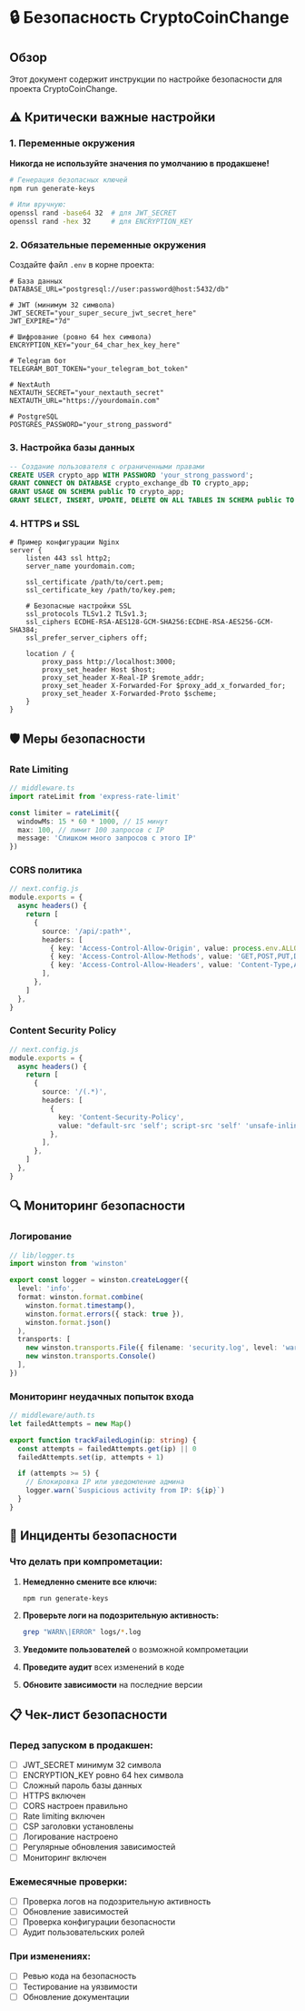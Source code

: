 # 🔒 Безопасность CryptoCoinChange

## Обзор

Этот документ содержит инструкции по настройке безопасности для проекта CryptoCoinChange.

## ⚠️ Критически важные настройки

### 1. Переменные окружения

**Никогда не используйте значения по умолчанию в продакшене!**

```bash
# Генерация безопасных ключей
npm run generate-keys

# Или вручную:
openssl rand -base64 32  # для JWT_SECRET
openssl rand -hex 32     # для ENCRYPTION_KEY
```

### 2. Обязательные переменные окружения

Создайте файл `.env` в корне проекта:

```env
# База данных
DATABASE_URL="postgresql://user:password@host:5432/db"

# JWT (минимум 32 символа)
JWT_SECRET="your_super_secure_jwt_secret_here"
JWT_EXPIRE="7d"

# Шифрование (ровно 64 hex символа)
ENCRYPTION_KEY="your_64_char_hex_key_here"

# Telegram бот
TELEGRAM_BOT_TOKEN="your_telegram_bot_token"

# NextAuth
NEXTAUTH_SECRET="your_nextauth_secret"
NEXTAUTH_URL="https://yourdomain.com"

# PostgreSQL
POSTGRES_PASSWORD="your_strong_password"
```

### 3. Настройка базы данных

```sql
-- Создание пользователя с ограниченными правами
CREATE USER crypto_app WITH PASSWORD 'your_strong_password';
GRANT CONNECT ON DATABASE crypto_exchange_db TO crypto_app;
GRANT USAGE ON SCHEMA public TO crypto_app;
GRANT SELECT, INSERT, UPDATE, DELETE ON ALL TABLES IN SCHEMA public TO crypto_app;
```

### 4. HTTPS и SSL

```nginx
# Пример конфигурации Nginx
server {
    listen 443 ssl http2;
    server_name yourdomain.com;

    ssl_certificate /path/to/cert.pem;
    ssl_certificate_key /path/to/key.pem;

    # Безопасные настройки SSL
    ssl_protocols TLSv1.2 TLSv1.3;
    ssl_ciphers ECDHE-RSA-AES128-GCM-SHA256:ECDHE-RSA-AES256-GCM-SHA384;
    ssl_prefer_server_ciphers off;

    location / {
        proxy_pass http://localhost:3000;
        proxy_set_header Host $host;
        proxy_set_header X-Real-IP $remote_addr;
        proxy_set_header X-Forwarded-For $proxy_add_x_forwarded_for;
        proxy_set_header X-Forwarded-Proto $scheme;
    }
}
```

## 🛡️ Меры безопасности

### Rate Limiting

```typescript
// middleware.ts
import rateLimit from 'express-rate-limit'

const limiter = rateLimit({
  windowMs: 15 * 60 * 1000, // 15 минут
  max: 100, // лимит 100 запросов с IP
  message: 'Слишком много запросов с этого IP'
})
```

### CORS политика

```typescript
// next.config.js
module.exports = {
  async headers() {
    return [
      {
        source: '/api/:path*',
        headers: [
          { key: 'Access-Control-Allow-Origin', value: process.env.ALLOWED_ORIGINS || 'https://yourdomain.com' },
          { key: 'Access-Control-Allow-Methods', value: 'GET,POST,PUT,DELETE' },
          { key: 'Access-Control-Allow-Headers', value: 'Content-Type,Authorization' },
        ],
      },
    ]
  },
}
```

### Content Security Policy

```typescript
// next.config.js
module.exports = {
  async headers() {
    return [
      {
        source: '/(.*)',
        headers: [
          {
            key: 'Content-Security-Policy',
            value: "default-src 'self'; script-src 'self' 'unsafe-inline'; style-src 'self' 'unsafe-inline'"
          },
        ],
      },
    ]
  },
}
```

## 🔍 Мониторинг безопасности

### Логирование

```typescript
// lib/logger.ts
import winston from 'winston'

export const logger = winston.createLogger({
  level: 'info',
  format: winston.format.combine(
    winston.format.timestamp(),
    winston.format.errors({ stack: true }),
    winston.format.json()
  ),
  transports: [
    new winston.transports.File({ filename: 'security.log', level: 'warn' }),
    new winston.transports.Console()
  ],
})
```

### Мониторинг неудачных попыток входа

```typescript
// middleware/auth.ts
let failedAttempts = new Map()

export function trackFailedLogin(ip: string) {
  const attempts = failedAttempts.get(ip) || 0
  failedAttempts.set(ip, attempts + 1)

  if (attempts >= 5) {
    // Блокировка IP или уведомление админа
    logger.warn(`Suspicious activity from IP: ${ip}`)
  }
}
```

## 🚨 Инциденты безопасности

### Что делать при компрометации:

1. **Немедленно смените все ключи:**
   ```bash
   npm run generate-keys
   ```

2. **Проверьте логи на подозрительную активность:**
   ```bash
   grep "WARN\|ERROR" logs/*.log
   ```

3. **Уведомите пользователей** о возможной компрометации

4. **Проведите аудит** всех изменений в коде

5. **Обновите зависимости** на последние версии

## 📋 Чек-лист безопасности

### Перед запуском в продакшен:
- [ ] JWT_SECRET минимум 32 символа
- [ ] ENCRYPTION_KEY ровно 64 hex символа
- [ ] Сложный пароль базы данных
- [ ] HTTPS включен
- [ ] CORS настроен правильно
- [ ] Rate limiting включен
- [ ] CSP заголовки установлены
- [ ] Логирование настроено
- [ ] Регулярные обновления зависимостей
- [ ] Мониторинг включен

### Ежемесячные проверки:
- [ ] Проверка логов на подозрительную активность
- [ ] Обновление зависимостей
- [ ] Проверка конфигурации безопасности
- [ ] Аудит пользовательских ролей

### При изменениях:
- [ ] Ревью кода на безопасность
- [ ] Тестирование на уязвимости
- [ ] Обновление документации
